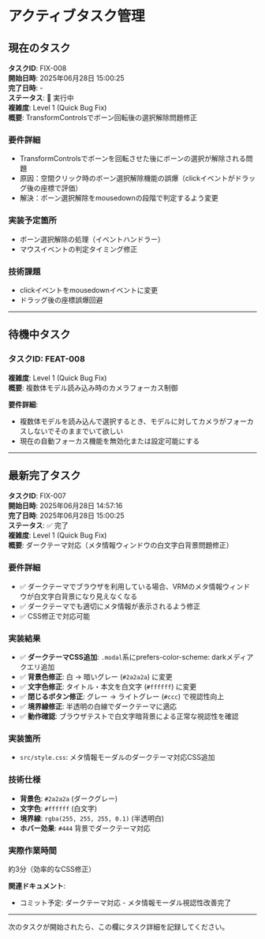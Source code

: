 # アクティブタスク管理

## 現在のタスク

**タスクID**: FIX-008  
**開始日時**: 2025年06月28日 15:00:25  
**完了日時**: -  
**ステータス**: 🔄 実行中  
**複雑度**: Level 1 (Quick Bug Fix)  
**概要**: TransformControlsでボーン回転後の選択解除問題修正

### 要件詳細
- TransformControlsでボーンを回転させた後にボーンの選択が解除される問題
- 原因：空間クリック時のボーン選択解除機能の誤爆（clickイベントがドラッグ後の座標で評価）
- 解決：ボーン選択解除をmousedownの段階で判定するよう変更

### 実装予定箇所
- ボーン選択解除の処理（イベントハンドラー）
- マウスイベントの判定タイミング修正

### 技術課題
- clickイベントをmousedownイベントに変更
- ドラッグ後の座標誤爆回避

---

## 待機中タスク

### タスクID: FEAT-008
**複雑度**: Level 1 (Quick Bug Fix)  
**概要**: 複数体モデル読み込み時のカメラフォーカス制御

**要件詳細**:
- 複数体モデルを読み込んで選択するとき、モデルに対してカメラがフォーカスしないでそのままでいて欲しい
- 現在の自動フォーカス機能を無効化または設定可能にする

---

## 最新完了タスク

**タスクID**: FIX-007  
**開始日時**: 2025年06月28日 14:57:16  
**完了日時**: 2025年06月28日 15:00:25  
**ステータス**: ✅ 完了  
**複雑度**: Level 1 (Quick Bug Fix)  
**概要**: ダークテーマ対応（メタ情報ウィンドウの白文字白背景問題修正）

### 要件詳細
- ✅ ダークテーマでブラウザを利用している場合、VRMのメタ情報ウィンドウが白文字白背景になり見えなくなる
- ✅ ダークテーマでも適切にメタ情報が表示されるよう修正
- ✅ CSS修正で対応可能

### 実装結果
- ✅ **ダークテーマCSS追加**: `.modal`系にprefers-color-scheme: darkメディアクエリ追加
- ✅ **背景色修正**: 白 → 暗いグレー (`#2a2a2a`) に変更
- ✅ **文字色修正**: タイトル・本文を白文字 (`#ffffff`) に変更
- ✅ **閉じるボタン修正**: グレー → ライトグレー (`#ccc`) で視認性向上
- ✅ **境界線修正**: 半透明の白線でダークテーマに適応
- ✅ **動作確認**: ブラウザテストで白文字暗背景による正常な視認性を確認

### 実装箇所
- `src/style.css`: メタ情報モーダルのダークテーマ対応CSS追加

### 技術仕様
- **背景色**: `#2a2a2a` (ダークグレー)
- **文字色**: `#ffffff` (白文字)
- **境界線**: `rgba(255, 255, 255, 0.1)` (半透明白)
- **ホバー効果**: `#444` 背景でダークテーマ対応

### 実際作業時間
約3分（効率的なCSS修正）

**関連ドキュメント**:
- コミット予定: ダークテーマ対応 - メタ情報モーダル視認性改善完了

---

次のタスクが開始されたら、この欄にタスク詳細を記録してください。 